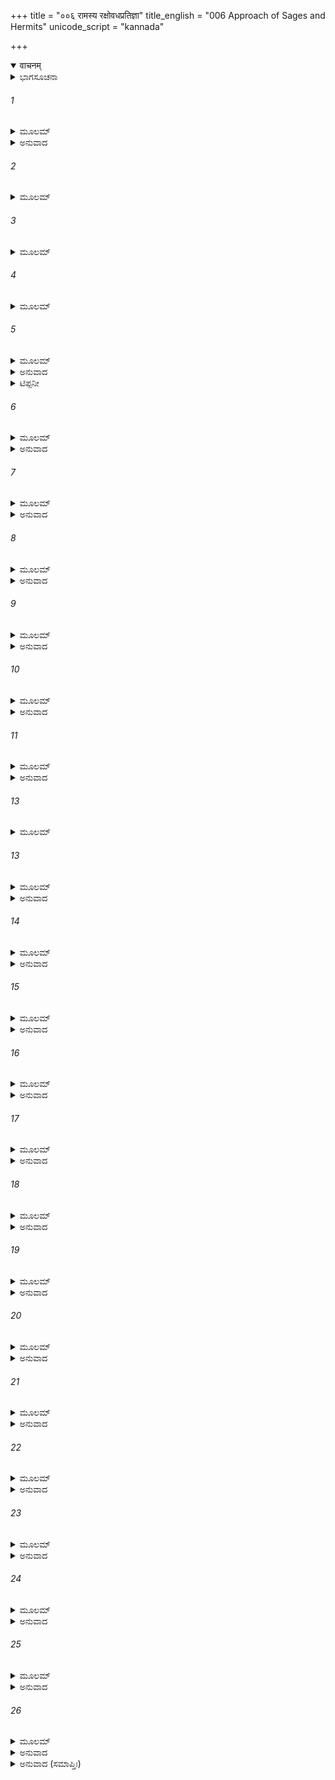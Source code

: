 +++
title = "००६ रामस्य रक्षोवधप्रतिज्ञा"
title_english = "006 Approach of Sages and Hermits"
unicode_script = "kannada"

+++
<details open><summary>वाचनम्</summary>

<div class="audioEmbed"  caption="श्रीराम-हरिसीताराममूर्ति-घनपाठिभ्यां वचनम्" src="https://archive.org/download/Ramayana-recitation-Sriram-harisItArAmamUrti-Ghanapaati-v2/Kanda_3/Kanda_3_ARK-006-Ramasya_Rakshovadha_Prathignaa.mp3"></div>
</details>



<details><summary>ಭಾಗಸೂಚನಾ</summary>

ವನವಾಸಿಗಳಾದ ಮುನಿಗಳು ರಾಕ್ಷಸರ ಉಪಟಳದಿಂದ ಸಂರಕ್ಷಿಸುವಂತೆ ಶ್ರೀರಾಮನನ್ನು ಪ್ರಾರ್ಥಿಸಿದುದು, ಶ್ರೀರಾಮನ ಆಶ್ವಾಸನೆ
</details>

###### 1


<details><summary>ಮೂಲಮ್</summary>

ಶರಭಂಗೇ ದಿವಂ ಪ್ರಾಪ್ತೇ ಮುನಿಸಂಘಾಃ ಸಮಾಗತಾಃ ।  
ಅಭ್ಯಗಚ್ಛಂತ ಕಾಕುತ್ಸ್ಥಂ ರಾಮಂ ಜ್ವಲಿತತೇಜಸಮ್ ॥
</details>

<details><summary>ಅನುವಾದ</summary>

ಶರಭಂಗ ಮುನಿಗಳು ಬ್ರಹ್ಮಲೋಕಕ್ಕೆ ಹೊರಟುಹೋದ ಮೇಲೆ ಪ್ರಜ್ವಲಿತ ತೇಜವುಳ್ಳ ಕಕುತ್ಸ್ಥವಂಶೀ ಶ್ರೀರಾಮಚಂದ್ರನ ಬಳಿಗೆ ಅನೇಕ ಮುನಿಗಳ ಸಮುದಾಯ ಆಗಮಿಸಿತು.॥1॥
</details>

###### 2


<details><summary>ಮೂಲಮ್</summary>

ವೈಖಾನಸಾ ವಾಲಖಿಲ್ಯಾಃ ಸಂಪ್ರಕ್ಷಾಲಾ ಮರೀಚಿಪಾಃ ।  
ಅಶ್ಮಕುಟ್ಟಾಶ್ಚ ಬಹವಃ ಪತ್ರಾಹಾರಾಶ್ಚ ತಾಪಸಾಃ ॥
</details>

###### 3


<details><summary>ಮೂಲಮ್</summary>

ದಂತೋಲೂಖಲಿನಶ್ಚೈವ ತಥೈವೋನ್ಮಜ್ಜಕಾಃ ಪರೇ ।  
ಗಾತ್ರಶಯ್ಯಾ ಆಶಯ್ಯಾಶ್ಚ ತಥೈವಾನವಕಾಶಿಕಾಃ ॥
</details>

###### 4


<details><summary>ಮೂಲಮ್</summary>

ಮುನಯಃ ಸಲಿಲಾಹಾರಾ ವಾಯುಭಕ್ಷಾಸ್ತಥಾಪರೇ ।  
ಆಕಾಶನಿಲಯಾಶ್ಚೈವ ತಥಾ ಸ್ಥಂಡಿಲಶಾಯಿನಃ ॥
</details>

###### 5


<details><summary>ಮೂಲಮ್</summary>

ತಥೋರ್ಧ್ವವಾಸಿನೋದಾಂತಾಸ್ತಥಾಽಽರ್ದ್ರಪಟವಾಸಸಃ ।  
ಸಜಪಾಶ್ಚ ತಪೋನಿಷ್ಠಾ ಸ್ತಥಾ ಪಂಚತಪೋನ್ವಿತಾಃ ॥
</details>

<details><summary>ಅನುವಾದ</summary>

ಅವರಲ್ಲಿ ವೈಖಾನಸ1, ವಾಲಖಿಲ್ಯ2, ಸಂಪ್ರಕ್ಷಾಲ3, ಮರೀಚಿಪ4, ಅನೇಕ ಸಂಖ್ಯೆಯ ಅಶ್ಮಕುಟ್ಟ5, ಪತ್ರಾಹಾರ6, ದಂತೋಲೂಖಲೀ7, ಉನ್ಮಜ್ಜಕ8, ಗಾತ್ರಶಯ್ಯ9, ಅಶಯ್ಯ10, ಅನವಕಾಶಿಕ11, ಸಲಿಲಾಹಾರ12, ವಾಯುಭಕ್ಷ13, ಆಕಾಶ ನಿಲಯ14, ಸ್ಥಂಡಿಲಶಾಯೀ15, ಊರ್ಧ್ವವಾಸೀ16, ದಾಂತ17, ಆರ್ದ್ರಪಟವಾಸ18, ಸಜಪ19, ತಪೋನಿಷ್ಠ20, ಮತ್ತು ಪಂಚಾಗ್ನಿ ಸೇವಿ21. ಈ ಎಲ್ಲಾ ಶ್ರೇಣಿಯ ತಪಸ್ವೀ ಮುನಿಗಳಿದ್ದರು.॥2-5॥
</details>

<details><summary>ಟಿಪ್ಪನೀ</summary>

ಟಿಪ್ಪಣಿ 1. ಬ್ರಹ್ಮದೇವರ ಉಗುರಿನಿಂದ ಉತ್ಪನ್ನವಾದ ಋಷಿಗಳ ಒಂದು ಸಮುದಾಯ, 2.ಬ್ರಹ್ಮದೇವರ ರೋಮದಿಂದ ಪ್ರಕಟರಾದವರು, 3. ಸರ್ವದಾ ಶರೀರವನ್ನು ಪ್ರಾಕ್ಷಾಲನೆ ಮಾಡುತ್ತಿದ್ದವರು, 4.ಸೂರ್ಯಚಂದ್ರರ ಕಿರಣಗಳನ್ನು ಪಾನ ಮಾಡುವವರು, 5. ಕಲ್ಲಿನಿಂದ ಕುಟ್ಟಿದ ಆಹಾರವನ್ನು ಮಾತ್ರ ಸೇವಿಸುವವರು, 6.ತರಗೆಲೆಗಳನ್ನು ತಿಂದು ತಪಸ್ಸು ಮಾಡುವವರು, 7. ಹಲ್ಲುಗಳನ್ನೇ ಕುಟ್ಟುವ ಪತ್ರೆಯನ್ನಾಗಿಸಿಕೊಂಡವರು, 8. ಕುತ್ತಿಗೆಯವರೆಗೆ ನೀರಿನಲ್ಲಿ ನಿಂತು ತಪಸ್ಸು ಮಾಡುವವರು, 9.ಕುಳಿತುಕೊಂಡೆ ನಿದ್ರೆಮಾಡುತ್ತಿದ್ದವರು, 10. ಎಂದೂ ನಿದ್ದೆಯೇ ಮಾಡದವರು, 11.ನಿರಂತರ ಸತ್ಕರ್ಮದಲ್ಲಿ ತೊಡಗಿದ್ದ ಕಾರಣ ಎಂದೂ ಸಮಯವೇ ಸಿಗದವರು, 12. ನೀರನ್ನು ಮಾತ್ರ ಕುಡಿದು ಇರುವವರು, 13.ಗಾಳಿಯನ್ನು ಮಾತ್ರ ಕುಡಿದು ಜೀವಿಸಿರುವವರು, 14. ಬಯಲಿನಲ್ಲೇ ಇರುವವರು ಅಥವಾ ಮರದ ಮೇಲೆಯೇ ಇರುವವರು, 15.ಸ್ಥಂಡಿಲ ಶಾಯಿಗಳು, 16. ಪರ್ವತ ಶಿಖರ ಮೊದಲಾದ ಎತ್ತರ ಸ್ಥಾನದಲ್ಲಿ ವಾಸಿಸುವವರು, 17. ಮನ - ಇಂದ್ರಿಯಗಳನ್ನು ವಶಪಡಿಸಿಕೊಂಡಿರುವವರು, 18. ಸದಾಕಾಲ ಒದ್ದೆ ಬಟ್ಟೆಯೇ ಉಡುವವರು, 19. ನಿರಂತರ ಜಪಮಾಡುವವರು, 20. ತಪಸ್ಸು ಅಥವಾ ಪರಮಾತ್ಮ ತತ್ವ ವಿಚಾರದಲ್ಲೇ ಇರುವವರು, 21. ಬೇಸಿಗೆಯಲ್ಲಿ ಮೇಲಿನಿಂದ ಸೂರ್ಯನ, ನಾಲ್ಕು ಕಡೆಗಳಿಂದ ಅಗ್ನಿಯ ತಾಪವನ್ನು ಸಹಿಸುವವರು.
</details>

###### 6


<details><summary>ಮೂಲಮ್</summary>

ಸರ್ವೇ ಬ್ರಾಹ್ಮಯಾ ಶ್ರಿಯಾ ಯುಕ್ತಾ ದೃಢಯೋಗಸಮಾಹಿತಾಃ ।  
ಶರಭಂಗಾಶ್ರಮೇ ರಾಮಮಭಿಜಗ್ಮುಶ್ಚ ತಾಪಸಾಃ ॥
</details>

<details><summary>ಅನುವಾದ</summary>

ಬ್ರಹ್ಮತೇಜದಿಂದ ಸಂಪನ್ನರಾದ ಆ ಎಲ್ಲ ತಪಸ್ವಿಗಳು, ಸುದೃಢಯೋಗದ ಮೂಲಕ ಚಿತ್ತ ಏಕಾಗ್ರವಾಗಿದ್ದು, ಅವರೆಲ್ಲರೂ ಶರಭಂಗಮುನಿಯ ಆಶ್ರಮದಲ್ಲಿ ಶ್ರೀರಾಮಚಂದ್ರನ ಬಳಿಗೆ ಬಂದರು.॥6॥
</details>

###### 7


<details><summary>ಮೂಲಮ್</summary>

ಅಭಿಗಮ್ಯ ಚ ಧರ್ಮಜ್ಞಾ ರಾಮಂ ಧರ್ಮಭೃತಾಂ ವರಮ್ ।  
ಊಚುಃ ಪರಮಧರ್ಮಜ್ಞಮೃಷಿಸಂಘಾಃ ಸಮಾಗತಾಃ ॥
</details>

<details><summary>ಅನುವಾದ</summary>

ಧರ್ಮಾತ್ಮರಲ್ಲಿ ಶ್ರೇಷ್ಠನಾದ ಪರಮ ಧರ್ಮಜ್ಞ ಶ್ರೀರಾಮನ ಬಳಿಗೆ ಬಂದಿರುವ ಆ ಧರ್ಮಜ್ಞ ಋಷಿಸಮುದಾಯವು ಅವನಲ್ಲಿ ಹೀಗೆ ನುಡಿದರು.॥7॥
</details>

###### 8


<details><summary>ಮೂಲಮ್</summary>

ತ್ವಮಿಕ್ಷ್ವಾಕುಕುಲಸ್ಯಾಸ್ಯ ಪೃಥಿವ್ಯಾಶ್ಚ ಮಹಾರಥಃ ।  
ಪ್ರಧಾನಶ್ಚಾಸಿ ನಾಥಶ್ಚ ದೇವಾನಾಂ ಮಘವಾನಿವ ॥
</details>

<details><summary>ಅನುವಾದ</summary>

ರಘುನಂದನ! ನೀನು ಈ ಇಕ್ವಾಕ್ಷು ವಂಶದೊಂದಿಗೆ ಸಮಸ್ತ ಭೂಮಂಡಲಕ್ಕೂ ಸ್ವಾಮಿಯೂ, ಸಂರಕ್ಷಕನೂ, ಪ್ರಧಾನ ಮಹಾರಥಿಯೂ ಆಗಿರುವಿ. ಇಂದ್ರನು ದೇವತೆಗಳ ರಕ್ಷಕನಿರುವಂತೆಯೇ ನೀನು ಮನುಷ್ಯಲೋಕದ ರಕ್ಷಕನಾಗಿರುವೆ.॥8॥
</details>

###### 9


<details><summary>ಮೂಲಮ್</summary>

ವಿಶ್ರುತಸ್ತ್ರಿಷು ಲೋಕೇಷು ಯಶಸಾ ವಿಕ್ರಮೇಣ ಚ ।  
ಪಿತೃವ್ರತತ್ತಂ ಸತ್ಯಂ ಚ ತ್ವಯಿ ಧರ್ಮಶ್ಚ ಪುಷ್ಕಲಃ ॥
</details>

<details><summary>ಅನುವಾದ</summary>

ನೀನು ತನ್ನ ಯಶ ಮತ್ತು ಪರಾಕ್ರಮದಿಂದ ಮೂರು ಲೋಕಗಳಲ್ಲಿಯೂ ಪ್ರಖ್ಯಾತನಾಗಿರುವೆ. ನಿನ್ನಲ್ಲಿ ಪಿತೃವಾಕ್ಯ ಪಾಲನೆಯ ವ್ರತ, ಸತ್ಯಭಾಷಣ, ಸಮಸ್ತ ಧರ್ಮಗಳು ವಿದ್ಯಮಾನವಾಗಿವೆ.॥9॥
</details>

###### 10


<details><summary>ಮೂಲಮ್</summary>

ತ್ವಾಮಾಸಾದ್ಯ ಮಹಾತ್ಮಾನಂ ಧರ್ಮಜ್ಞಂ ಧರ್ಮವತ್ಸಲಮ್ ।  
ಅರ್ಥಿತ್ವಾನ್ನಾಥ ವಕ್ಷ್ಯಾಮಸ್ತಚ್ಚ ನಃ ಕ್ಷಂತುಮರ್ಹಸಿ ॥
</details>

<details><summary>ಅನುವಾದ</summary>

ನಾಥಾ! ನೀನು ಮಹಾತ್ಮನೂ, ಧರ್ಮಜ್ಞನೂ, ಧರ್ಮವತ್ಸಲನೂ ಆಗಿರುವೆ. ನಾವು ಯಾಚಕರಾಗಿ ಸ್ವಾರ್ಥದ ಮಾತನ್ನು ನಿವೇದಿಸಲು ಬಯಸುತ್ತಿದ್ದೇವೆ. ಇದಕ್ಕಾಗಿ ನೀನು ಕ್ಷಮಿಸಬೇಕು.॥10॥
</details>

###### 11


<details><summary>ಮೂಲಮ್</summary>

ಅಧರ್ಮಃ ಸುಮಹಾನ್ನಾಥ ಭವೇತ್ ತಸ್ಯ ತು ಭೂಪತೇಃ ।  
ಯೋ ಹರೇದ್ಬಲಿಷಡ್ಭಾಗಂ ನ ಚ ರಕ್ಷತಿ ಪುತ್ರವತ್ ॥
</details>

<details><summary>ಅನುವಾದ</summary>

ಸ್ವಾಮೀ! ಪ್ರಜೆಗಳ ಆದಾಯದಲ್ಲಿ ಆರನೆಯ ಒಂದು ಭಾಗವನ್ನು ಕಂದಾಯ ರೂಪದಲ್ಲಿ ಪಡೆದು ರಾಜನು ಪ್ರಜೆಗಳನ್ನು ಮಕ್ಕಳಂತೆ ಪಾಲಿಸದಿದ್ದರೆ ಅವನಿಗೆ ಅಧರ್ಮದ ಭಾಗಿಯಾಗಬೇಕಾಗುತ್ತದೆ.॥11॥
</details>

###### 13


<details><summary>ಮೂಲಮ್</summary>

ಯುಂಜಾನಃ ಸ್ವಾನಿವ ಪ್ರಾಣಾನ್ ಪ್ರಾಣೈರಿಷ್ಟಾನ್ಸುತಾನಿವ ।  
ನಿತ್ಯಯುಕ್ತಃ ಸದಾ ರಕ್ಷನ್ಸರ್ವಾನ್ವಿಷಯವಾಸಿನಃ ॥
</details>

###### 13


<details><summary>ಮೂಲಮ್</summary>

ಪ್ರಾಪ್ನೋತಿ ಶಾಶ್ವತೀಂ ರಾಮ ಕೀರ್ತಂ ಸ ಬಹುವಾರ್ಷಿಕೀಮ್ ।  
ಬ್ರಹ್ಮಣಃ ಸ್ಥಾನಮಾಸಾದ್ಯ ತತ್ರ ಚಾಪಿ ಮಹೀಯತೇ ॥
</details>

<details><summary>ಅನುವಾದ</summary>

ಶ್ರೀರಾಮಾ! ಪ್ರಜಾ ರಕ್ಷಣೆಯ ಕಾರ್ಯದಲ್ಲಿ ಸಂಲಗ್ನನಾದ ರಾಜನು ತನ್ನ ರಾಜ್ಯದಲ್ಲಿ ವಾಸಿಸುವ ಎಲ್ಲ ಜನರನ್ನು ಪ್ರಾಣಗಳಂತೆ ಅಥವಾ ಪ್ರಾಣಗಳಿಗಿಂತ ಹೆಚ್ಚು ಪ್ರಿಯಪುತ್ರರಂತೆ ತಿಳಿದು ಸದಾ ಎಚ್ಚರಿಕೆಯಿಂದ, ಅವರನ್ನು ರಕ್ಷಿಸುವವನು ಅನೇಕ ಕಾಲ ಇರುವ ಅಕ್ಷಯ ಕೀರ್ತಿ ಮತ್ತು ಅಂತ್ಯದಲ್ಲಿ ಬ್ರಹ್ಮಲೋಕಕ್ಕೆ ಹೋಗಿ ಅಲ್ಲಿಯೂ ವಿಶೇಷ ಸಮ್ಮಾನಕ್ಕೆ ಭಾಗಿಯಾಗುತ್ತಾನೆ.॥12-13॥
</details>

###### 14


<details><summary>ಮೂಲಮ್</summary>

ಯತ್ಕರೋತಿ ಪರಂ ಧರ್ಮಂ ಮುನಿರ್ಮೂಲಲಾಶನಃ ।  
ತತ್ರ ರಾಜ್ಞಶ್ಚ ತುರ್ಭಾಗಃ ಪ್ರಜಾ ಧರ್ಮೇಣ ರಕ್ಷತಃ ॥
</details>

<details><summary>ಅನುವಾದ</summary>

ಫಲಮೂಲಗಳನ್ನು ತಿಂದು ಯಾವ ರಾಜನ ರಾಜ್ಯದಲ್ಲಿ ಮುನಿಗಳು ಉತ್ತಮ ಧರ್ಮಾನುಷ್ಠಾನ ಮಾಡುತ್ತಾ ಇರುವರೋ, ಅದರ ಪುಣ್ಯದಲ್ಲಿ ನಾಲ್ಕನೆಯ ಒಂದು ಅಂಶವನ್ನು ಧರ್ಮಾನುಸಾರ ಪ್ರಜೆಯನ್ನು ರಕ್ಷಿಸುವ ರಾಜನಿಗೆ ದೊರೆಯುತ್ತದೆ.॥14॥
</details>

###### 15


<details><summary>ಮೂಲಮ್</summary>

ಸೋಽಯಂ ಬ್ರಾಹ್ಮಣಭೂಯಿಷ್ಠೋ ವಾನಪ್ರಸ್ಥಗಣೋ ಮಹಾನ್ ।  
ತ್ವನ್ನಾಥೋಽನಾಥವದ್ ರಾಮ ರಾಕ್ಷಸೈರ್ಹನ್ಯತೇ ಭೃಶಮ್ ॥
</details>

<details><summary>ಅನುವಾದ</summary>

ಶ್ರೀರಾಮ! ಈ ವನದಲ್ಲಿ ಇರುವ ವಾನಪ್ರಸ್ಥ ಮಹಾತ್ಮರ ದೊಡ್ಡ ಸಮುದಾಯದಲ್ಲಿ ಬ್ರಾಹ್ಮಣರ ಸಂಖ್ಯೆಯೇ ಹೆಚ್ಚಾಗಿದೆ. ಇವರ ರಕ್ಷಕ ನೀನೇ ಆಗಿರುವೆ. ರಾಕ್ಷಸರಿಂದ ಅನಾಥರಂತೆ ಸಂಹಾರವಾಗಿ ಈ ಮುನಿಗಳ ಸಮುದಾಯವು ಹೆಚ್ಚಿನ ಸಂಖ್ಯೆಯಲ್ಲಿ ಸಾಯುತ್ತಿದ್ದಾರೆ.॥15॥
</details>

###### 16


<details><summary>ಮೂಲಮ್</summary>

ಏಹಿ ಪಶ್ಯ ಶರೀರಾಣಿ ಮುನೀನಾಂ ಭಾವಿತಾತ್ಮನಾಮ್ ।  
ಹತಾನಾಂ ರಾಕ್ಷಸೈರ್ಘೋರೈರ್ಬಹೂನಾಂ ಬಹುಧಾ ವನೇ ॥
</details>

<details><summary>ಅನುವಾದ</summary>

ರಾಘವ! ಭಯಂಕರ ರಾಕ್ಷಸರಿಂದ ಹತರಾಗಿರುವ ಧ್ಯಾನಾಸಕ್ತರಾದ ಅನೇಕ ಮುನಿಗಳ ಶರೀರಗಳು (ಶವಗಳು ಅಥವಾ ಎಲುಬುಗಳ ರಾಶಿ) ಅರಣ್ಯದಲ್ಲಿ ಸುತ್ತಲೂ ಬಿದ್ದಿರುವುದನ್ನು ನೀನೇ ಬಂದು ಪ್ರತ್ಯಕ್ಷವಾಗಿ ನೋಡು.॥16॥
</details>

###### 17


<details><summary>ಮೂಲಮ್</summary>

ಪಂಪಾನದೀನಿವಾಸಾನಾಮನುಮಂದಾಕಿನೀಮಪಿ ।  
ಚಿತ್ರಕೂಟಾಲಯಾನಾಂ ಚ ಕ್ರಿಯತೇ ಕದನಂ ಮಹತ್ ॥
</details>

<details><summary>ಅನುವಾದ</summary>

ಪಂಪಾಸರೋವರ ಮತ್ತು ಅದರ ಹತ್ತಿರ ಹರಿಯುವ ತುಂಗಭದ್ರಾನದೀ ತೀರದಲ್ಲಿ ವಾಸಿಸುವ, ಮಂದಾಕಿನೀ ತೀರದಲ್ಲಿ ಇರುವ, ಚಿತ್ರಕೂಟದ ತಪ್ಪಲಲ್ಲಿ ನಿವಾಸಸ್ಥಾನ ಮಾಡಿಕೊಂಡ ಎಲ್ಲ ಋಷಿ-ಮಹರ್ಷಿಗಳನ್ನು ರಾಕ್ಷಸರು ಮಹಾಸಂಹಾರ ಮಾಡಿ ಬಿಟ್ಟಿದ್ದಾರೆ.॥17॥
</details>

###### 18


<details><summary>ಮೂಲಮ್</summary>

ಏವಂ ವಯಂ ನ ಮೃಷ್ಯಾಮೋ ವಿಪ್ರಕಾರಂ ತಪಸ್ವಿನಾಮ್ ।  
ಕ್ರಿಯಮಾಣಂ ವನೇ ಘೋರಂ ರಕ್ಷೋಭಿರ್ಭೀಮಕರ್ಮಭಿಃ ॥
</details>

<details><summary>ಅನುವಾದ</summary>

ಈ ಭಯಾನಕ ಕರ್ಮಮಾಡುವ ರಾಕ್ಷಸರು ಈ ವನದಲ್ಲಿ ತಪಸ್ವೀ ಮುನಿಗಳಿಗೆ ಕೊಡುವ ಭಯಂಕರ ಘೋರವಾದ ಹಿಂಸೆಯನ್ನು ನಾವು ಸಹಿಸಿಕೊಂಡಿರಲಾರೆವು.॥18॥
</details>

###### 19


<details><summary>ಮೂಲಮ್</summary>

ತತಸ್ತ್ವಾಂ ಶರಣಾರ್ಥಂ ಚ ಶರಣ್ಯಂ ಸಮುಪಸ್ಥಿತಾಃ ।  
ಪರಿಪಾಲಯನೋ ರಾಮ ವಧ್ಯಮಾನಾನ್ನಿಶಾಚರೈಃ ॥
</details>

<details><summary>ಅನುವಾದ</summary>

ಆದ್ದರಿಂದ ಈ ರಾಕ್ಷಸರಿಂದ ಬದುಕುಳಿಯಲು ನಿನ್ನಲ್ಲಿ ಶರಣಾಗಿ ಬಳಿಗೆ ಬಂದಿರುವೆವು. ಶ್ರೀರಾಮಾ! ಶರಣಾಗತ ವತ್ಸಲನಾದ ನೀನು ಈ ನಿಶಾಚರರಿಂದ ಹಿಂಸಿಸಲ್ಪಡುವ ನಮ್ಮನ್ನು ರಕ್ಷಿಸು.॥19॥
</details>

###### 20


<details><summary>ಮೂಲಮ್</summary>

ಪರಾ ತ್ವತ್ತೋ ಗತಿರ್ವೀರ ಪೃಥಿವ್ಯಾಂ ನೋಪಪದ್ಯತೇ ।  
ಪರಿಪಾಲಯ ನಃ ಸರ್ವಾನ್ ರಾಕ್ಷಸೇಭ್ಯೋ ನೃಪಾತ್ಮಜ ॥
</details>

<details><summary>ಅನುವಾದ</summary>

ರಾಜಕುಮಾರನೇ! ಈ ಭೂಮಂಡಲದಲ್ಲಿ ನಿನಗಿಂತ ಮಿಗಿಲಾದ ಆಸರೆ ನಮಗೆ ಬೇರೆ ಯಾವುದೂ ಇಲ್ಲ. ನೀನು ಈ ರಾಕ್ಷಸರಿಂದ ನಮ್ಮೆಲ್ಲರನ್ನೂ ರಕ್ಷಿಸು.॥20॥
</details>

###### 21


<details><summary>ಮೂಲಮ್</summary>

ಏತಚ್ಛ್ರುತ್ವಾ ತು ಕಾಕುತ್ಸ್ಥಸ್ತಾಪಸಾನಾಂ ತಪಸ್ವಿನಾಮ್ ।  
ಇದಂ ಪ್ರೋವಾಚ ಧರ್ಮಾತ್ಮಾ ಸರ್ವಾನೇವ ತಪಸ್ವಿನಃ ॥
</details>

<details><summary>ಅನುವಾದ</summary>

ತಪಸ್ಸಿನಲ್ಲಿ ತೊಡಗಿರುವ ಆ ತಪಸ್ವೀಮುನಿಗಳ ಈ ಮಾತನ್ನು ಕೇಳಿ ಕಕುತ್ಸ್ಥಕುಲಭೂಷಣ ಧರ್ಮಾತ್ಮಾ ಶ್ರೀರಾಮನು ಅವರೆಲ್ಲರಲ್ಲಿ ಹೇಳಿದನು.॥21॥
</details>

###### 22


<details><summary>ಮೂಲಮ್</summary>

ನೈವಮರ್ಹಥ ಮಾಂ ವಕ್ತುಮಾಜ್ಞಾಪ್ಯೋಽಹಂ ತಪಸ್ವಿನಾಮ್ ।  
ಕೇವಲೇನಸ್ವಕಾರ್ಯೇಣ  ಪ್ರವಿಷ್ಟವ್ಯಂವನಂ ಮಯಾ ॥
</details>

<details><summary>ಅನುವಾದ</summary>

ಮುನಿವರ್ಯರೇ! ನೀವು ನನ್ನಲ್ಲಿ ಹೀಗೆ ಪ್ರಾರ್ಥಿಸಬೇಡಿ. ನಾನಾದರೋ ತಪಸ್ವೀ ಮಹಾತ್ಮರ ಆಜ್ಞಾಪಾಲಕನಾಗಿದ್ದೇನೆ. ನಾನು ಕೇವಲ ಕಾರ್ಯಕ್ಕಾಗಿಯೇ ವನಪ್ರದೇಶವನ್ನು ಪ್ರವೇಶಿಸಿರುವೆನು. (ಇವರೊಂದಿಗೆ ನಿಮ್ಮ ಸೇವೆಯ ಸೌಭಾಗ್ಯವೂ ನನಗೆ ಪ್ರಾಪ್ತವಾಗುವುದು..॥22॥
</details>

###### 23


<details><summary>ಮೂಲಮ್</summary>

ವಿಪ್ರಕಾರಮಪಾಕ್ರಷ್ಟುಂ ರಾಕ್ಷಸೈರ್ಭವತಾಮಿಮಮ್ ।  
ಪಿತುಸ್ತು ನಿರ್ದೇಶಕರಃ ಪ್ರವಿಷ್ಟೋಽಹಮಿದಂ ವನಮ್ ॥
</details>

<details><summary>ಅನುವಾದ</summary>

ರಾಕ್ಷಸರಿಂದ ನಿಮಗೆ ಉಂಟಾದ ಕಷ್ಟವನ್ನು ದೂರಮಾಡಲಿಕ್ಕಾಗಿಯೇ ನಾನು ಪಿತೃವಾಕ್ಯವನ್ನು ಪಾಲಿಸುತ್ತಾ ಈ ಅರಣ್ಯಕ್ಕೆ ಬಂದಿರುವೆನು.॥23॥
</details>

###### 24


<details><summary>ಮೂಲಮ್</summary>

ಭವತಾಮರ್ಥಸಿದ್ದ್ಯರ್ಥಮಾಗತೋಽಹಂ ಯದೃಚ್ಛಯಾ ।  
ತಸ್ಯ ಮೇಽಯಂ ವನೇ ವಾಸೋ ಭವಿಷ್ಯತಿ ಮಹಾಫಲಃ ॥
</details>

<details><summary>ಅನುವಾದ</summary>

ನಿಮ್ಮ ಪ್ರಯೋಜನ ಸಿದ್ಧಿಗಾಗಿಯೇ ನಾನು ದೈವಯೋಗದಿಂದ ಇಲ್ಲಿಗೆ ಬಂದಿರುವೆನು. ನಿಮ್ಮ ಸೇವೆಯಿಂದಾಗಿ ನನ್ನ ಈ ವನವಾಸವು ಮಹಾಫಲದಾಯಕ ಆಗುವುದು.॥24॥
</details>

###### 25


<details><summary>ಮೂಲಮ್</summary>

ತಪಸ್ವಿನಾಂ ರಣೇ ಶತ್ರೂನ್ ಹಂತುಮಿಚ್ಛಾಮಿ ರಾಕ್ಷಸಾನ್ ।  
ಪಶ್ಯಂತು ವೀರ್ಯಮೃಷಯಃ ಸಭ್ರಾತುರ್ಮೇತಪೋಧನಾಃ ॥
</details>

<details><summary>ಅನುವಾದ</summary>

ತಪೋಧನರೇ! ತಪಸ್ವೀ ಮುನಿಗಳೊಂದಿಗೆ ಶತ್ರುತ್ವವಿರಿಸಿಕೊಂಡ ಆ ರಾಕ್ಷಸರನ್ನು ಯುದ್ಧದಲ್ಲಿ ನಾನು ಸಂಹಾರ ಮಾಡಲು ಬಯಸುತ್ತಿದ್ದೇನೆ. ಮಹರ್ಷಿಗಳಾದ ನೀವೆಲ್ಲರೂ ಲಕ್ಷ್ಮಣಸಹಿತ ನನ್ನ ಪರಾಕ್ರಮವನ್ನು ನೋಡಿರಿ.॥25॥
</details>

###### 26


<details><summary>ಮೂಲಮ್</summary>

ದತ್ತ್ವಾವರಂ ಚಾಪಿ ತಪೋಧನಾನಾಂ  
ಧರ್ಮೇ ಧೃತಾತ್ಮಾ ಸಹ ಲಕ್ಷ್ಮಣೇನ ।  
ತಪೋಧನೈಶ್ಚಾಪಿ ಸಹಾರ್ಯದತ್ತಃ  
ಸುತೀಕ್ಷ್ಣ ಮೇವಾಭಿಜಗಾಮವೀರಃ ॥
</details>

<details><summary>ಅನುವಾದ</summary>

ಧರ್ಮದಲ್ಲೇ ನಿಯತವಾದ ಮನಸ್ಸುಳ್ಳ, ವೀರನಾದ ಶ್ರೀರಾಮನು ಈ ವಿಧವಾಗಿ ಅಭಯವನ್ನಿತ್ತು, ಸೀತಾ-ಲಕ್ಷ್ಮಣ ಸಹಿತ ಅನೇಕ ತಪಸ್ವೀ ಮಹಾತ್ಮರೊಂದಿಗೆ ಸುತೀಕ್ಷ್ಣ ಮುನಿಯ ಬಳಿಗೆ ಪ್ರಯಾಣ ಮಾಡಿದನು.॥26॥
</details>

<details><summary>ಅನುವಾದ (ಸಮಾಪ್ತಿಃ)</summary>

ಶ್ರೀ ವಾಲ್ಮೀಕಿವಿರಚಿತ ಆರ್ಷರಾಮಾಯಣ ಆದಿಕಾವ್ಯದ ಅರಣ್ಯಕಾಂಡದಲ್ಲಿ ಆರನೆಯ ಸರ್ಗ ಸಂಪೂರ್ಣವಾಯಿತು.॥6॥
</details>
